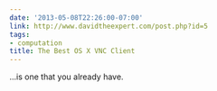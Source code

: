 ```yaml
---
date: '2013-05-08T22:26:00-07:00'
link: http://www.davidtheexpert.com/post.php?id=5
tags:
- computation
title: The Best OS X VNC Client
---
```


...is one that you already have.
